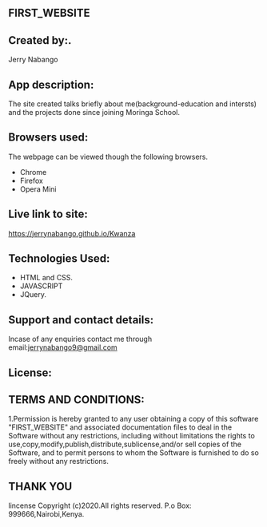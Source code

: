 ## FIRST_WEBSITE
## Created by:.
Jerry Nabango
## App description:
The site created talks briefly about me(background-education and intersts) and the projects done since joining Moringa School.
## Browsers used:
The webpage can be viewed though the following browsers.
* Chrome
* Firefox
* Opera Mini
## Live link to site:
https://jerrynabango.github.io/Kwanza
## Technologies Used:
* HTML and CSS.
* JAVASCRIPT
* JQuery.
## Support and contact details:
Incase of any enquiries contact me through email:jerrynabango9@gmail.com
## License:
## TERMS AND CONDITIONS:
  1.Permission is hereby granted to any user obtaining a copy
of this software "FIRST_WEBSITE" and associated documentation files to deal
in the Software without any restrictions, including without limitations the rights
to use,copy,modify,publish,distribute,sublicense,and/or sell 
copies of the Software, and to permit persons to whom the Software is
furnished to do so freely without any restrictions.
##                 THANK YOU

   lincense Copyright (c)2020.All rights reserved.
    P.o Box: 999666,Nairobi,Kenya.






